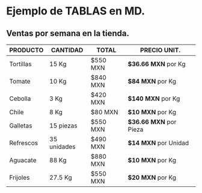 # Ejemplo de TABLAS en MD.
## Ventas por semana en la tienda.

| PRODUCTO    | CANTIDAD    | TOTAL | PRECIO UNIT. |
| ----------- | ----------- | ----------- | ----------- |
| Tortillas   | 15 Kg       | $550 MXN | **$36.66 MXN** por Kg |
| Tomate      | 10 Kg       | $840 MXN | **$84 MXN** por Kg |
| Cebolla     | 3 Kg        | $420 MXN | **$140 MXN** por Kg |
| Chile       | 8 Kg        | $80 MXN | **$10 MXN** por Kg |
| Galletas    | 15 piezas   | $550 MXN | **$36.66 MXN** por Pieza |
| Refrescos   | 35 unidades | $490 MXN | **$14 MXN** por Unidad |
| Aguacate    | 88 Kg | $880 MXN | **$10 MXN** por Kg |
| Frijoles    | 27.5 Kg | $550 MXN | **$20 MXN** por Kg |

